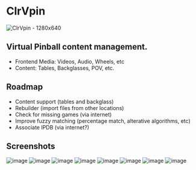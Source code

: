# ClrVpin
![ClrVpin - 1280x640](https://user-images.githubusercontent.com/11408611/117466530-654d2d80-af85-11eb-8493-c49034aa9315.png)


## Virtual Pinball content management.
- Frontend Media: Videos, Audio, Wheels, etc
- Content: Tables, Backglasses, POV, etc.

## Roadmap
- Content support (tables and backglass)
- Rebuilder (import files from other locations)
- Check for missing games (via internet)
- Improve fuzzy matching (percentage match, alterative algorithms, etc)
- Associate IPDB (via internet?)

## Screenshots

![image](https://user-images.githubusercontent.com/11408611/119373295-d5c8ae00-bcea-11eb-9d1b-7cc5c0be357e.png)
![image](https://user-images.githubusercontent.com/11408611/119373480-09a3d380-bceb-11eb-8002-7b3645c98ee2.png)
![image](https://user-images.githubusercontent.com/11408611/119373518-145e6880-bceb-11eb-9783-3b74e66750ea.png)
![image](https://user-images.githubusercontent.com/11408611/119373549-1d4f3a00-bceb-11eb-8bb0-bb5565ad4fa7.png)
![image](https://user-images.githubusercontent.com/11408611/119373859-7ae38680-bceb-11eb-99b2-5159892a31f5.png)
![image](https://user-images.githubusercontent.com/11408611/119373593-28a26580-bceb-11eb-8201-05991f273e49.png)
![image](https://user-images.githubusercontent.com/11408611/119373686-440d7080-bceb-11eb-87c2-dec4b00fda5a.png)
![image](https://user-images.githubusercontent.com/11408611/119373718-4bcd1500-bceb-11eb-90ee-873ee44056b8.png)
